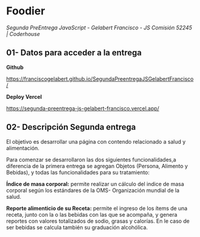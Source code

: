 # Foodier

*Segunda PreEntrega JavaScript - Gelabert Francisco - JS Comisión 52245 | Coderhouse*

## 01- Datos para acceder a la entrega

**Github**

https://franciscogelabert.github.io/SegundaPreentregaJSGelabertFrancisco/

**Deploy Vercel**

https://segunda-preentrega-js-gelabert-francisco.vercel.app/

## 02- Descripción Segunda entrega

El objetivo es desarrollar una página con contendo relacionado a salud y alimentación.

Para comenzar se desarrollaron las dos siguientes funcionalidades,a diferencia de la primera entrega se agregan Objetos (Persona, Alimento y Bebidas), y todas las funcionalidades para su tratamiento:

**Índice de masa corporal:** permite realizar un cálculo del indice de masa corporal según los estándares de la OMS- Organización mundial de la salud. 

**Reporte alimenticio de su Receta:** permite el ingreso de los ítems de una receta, junto con la o las bebidas con las que se acompaña, y genera reportes con valores totalizados de sodio, grasas y calorías. En le caso de ser bebidas se calcula también su graduación alcohólica.
 







